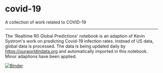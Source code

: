 # covid-19
A collection of work related to COVID-19

---


The 'Realtime R0 Global Predictions' notebook is an adaption of Kevin Systrom's work on predicting Covid-19 infection rates. Instead of US data, global data is processed. The data is being updated daily by https://ourworldindata.org and automatically imported in this notebook. Minor adaptions have been applied. 

[![Binder](https://mybinder.org/badge_logo.svg)](https://mybinder.org/v2/gh/NicoWeiner/covid-19/master?urlpath=https%3A%2F%2Fgithub.com%2FNicoWeiner%2Fcovid-19%2Fblob%2Fmaster%2FRealtime%2520R0%2520Global%2520Predictions.ipynb)

